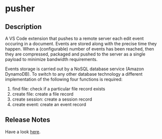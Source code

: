 # pusher

## Description

A VS Code extension that pushes to a remote server each edit event occuring in a document. Events are stored along with the precise time they happen. When a (configurable) number of events has been reached, then they are compressed, packaged and pushed to the server as a single payload to minimize bandwidth requirements.

Events storage is carried out by a NoSQL database service (Amazon DynamoDB). To switch to any other database technology a different implementation of the following four functions is required:

1. find file: check if a particular file record exists
2. create file: create a file record
3. create session: create a session record
4. create event: create an event record

## Release Notes

Have a look [here](https://github.com/anemomazomata/pusher/blob/master/CHANGELOG.md).
